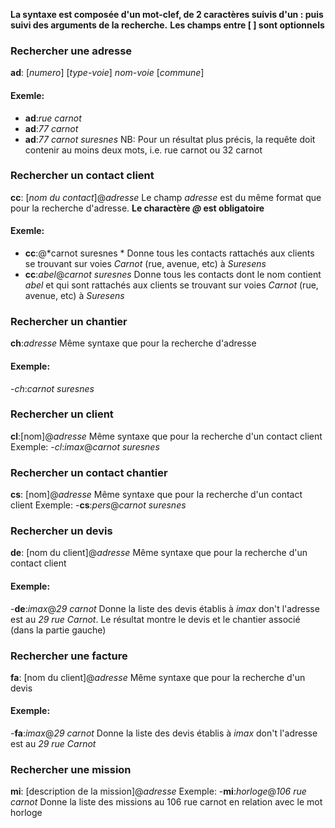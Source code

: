 **La syntaxe est composée d'un mot-clef, de 2 caractères suivis d'un : puis suivi des arguments de la recherche.**
**Les champs entre [ ] sont optionnels**

### Rechercher une adresse
**ad**: [*numero*] [*type-voie*] *nom-voie* [*commune*]
#### Exemle:
- **ad**:*rue carnot*
- **ad**:*77 carnot*
- **ad**:*77 carnot suresnes*
NB: Pour un résultat plus précis, la requête doit contenir au moins deux mots, i.e. rue carnot ou 32 carnot

### Rechercher un contact client
**cc**: [*nom du contact*]@*adresse*
Le champ *adresse* est du même format que pour la recherche d'adresse. **Le charactère *@* est obligatoire**
#### Exemle:
  - **cc**:@*carnot suresnes *
    Donne tous les contacts rattachés aux clients se trouvant sur voies *Carnot* (rue, avenue, etc) à *Suresens*
  - **cc**:*abel*@*carnot suresnes*
    Donne tous les contacts dont le nom contient *abel* et qui sont rattachés aux clients se trouvant sur voies *Carnot* (rue, avenue, etc) à *Suresens*

### Rechercher un chantier
**ch**:*adresse*
Même syntaxe que pour la recherche d'adresse 
#### Exemple:
  -*ch*:*carnot suresnes*

### Rechercher un client
**cl**:[nom]@*adresse*
Même syntaxe que pour la recherche d'un contact client
Exemple:
  -*cl*:*imax*@*carnot suresnes*

### Rechercher un contact chantier
**cs**: [nom]@*adresse*
Même syntaxe que pour la recherche d'un contact client
Exemple:
  -**cs**:*pers*@*carnot suresnes*

### Rechercher un devis
**de**: [nom du client]@*adresse*
Même syntaxe que pour la recherche d'un contact client
#### Exemple:
  -**de**:*imax*@*29 carnot*
  Donne la liste des devis établis à *imax* don't l'adresse est au *29 rue Carnot*. Le résultat montre le devis et le chantier associé (dans la partie gauche)

### Rechercher une facture
**fa**: [nom du client]@*adresse*
Même syntaxe que pour la recherche d'un devis
#### Exemple:
  -**fa**:*imax*@*29 carnot*
  Donne la liste des devis établis à *imax* don't l'adresse est au *29 rue Carnot*

### Rechercher une mission
**mi**: [description de la mission]@*adresse*
Exemple:
  -**mi**:*horloge*@*106 rue carnot*
  Donne la liste des missions au 106 rue carnot en relation avec le mot horloge
  
